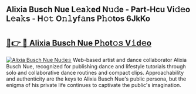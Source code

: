 ## Alixia Busch Nue L𝚎a𝚔ed N𝚞𝚍e - Part-Hcu Vi𝚍𝚎o L𝚎a𝚔s - H𝚘𝚝 O𝚗𝚕yf𝚊ns P𝚑𝚘tos 6JkKo

# <h2><a href="http://kf0o9eh.oniu.top/?m=Alixia+Busch+Nue">🔗👉 🔴 Alixia Busch Nue P𝚑ot𝚘𝚜 V𝚒d𝚎o</a></h2>

[![Alixia Busch Nue Nu𝚍e𝚜](https://i.imgur.com/0qMVB7G.gif)](http://kf0o9eh.oniu.top/?m=Alixia+Busch+Nue)
Web-based artist and dance collaborator Alixia Busch Nue, recognized for publishing dance and lifestyle tutorials through solo and collaborative dance routines and compact clips. Approachability and authenticity are the keys to Alixia Busch Nue's public persona, but the enigma of his private life continues to captivate the public's imagination.  

